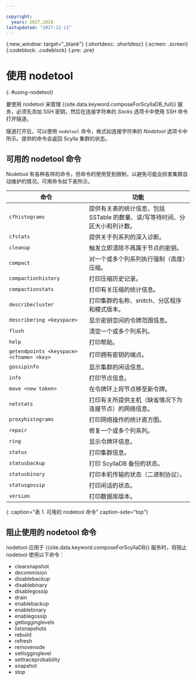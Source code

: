 ```yaml
---

copyright:
  years: 2017,2018
lastupdated: "2017-12-11"
---
```


{:new_window: target="_blank"}
{:shortdesc: .shortdesc}
{:screen: .screen}
{:codeblock: .codeblock}
{:pre: .pre}

# 使用 nodetool
{: #using-nodetool}

要使用 nodetool 来管理 {{site.data.keyword.composeForScyllaDB_full}} 服务，必须先添加 SSH 密钥，然后在连接字符串的 _Socks_ 选项卡中使用 SSH 命令打开隧道。

隧道打开后，可以使用 `nodetool` 命令，格式如连接字符串的 _Nodetool_ 选项卡中所示。提供的命令会返回 Scylla 集群的状态。

## 可用的 nodetool 命令

Nodetool 有各种各样的命令，但命令的使用受到限制，以避免可能会损害集群自动维护的情况。可用命令如下表所示。

命令|功能
----------|-----------
`cfhistograms`|提供有关表的统计信息，包括 SSTable 的数量、读/写等待时间、分区大小和列计数。
`cfstats`|提供关于列系列的深入诊断。
`cleanup`|触发立即清除不再属于节点的密钥。
`compact`|对一个或多个列系列执行强制（高度）压缩。
`compactionhistory`|打印压缩历史记录。
`compactionstats`|打印有关压缩的统计信息。
`describecluster`|打印集群的名称、snitch、分区程序和模式版本。
`describering <keyspace>`|显示密钥空间的令牌范围信息。
`flush`|清空一个或多个列系列。
`help`|打印帮助。
`getendpoints <keyspace> <cfname> <key>`|打印拥有密钥的端点。
`gossipinfo`|显示集群的闲话信息。
`info`|打印节点信息。
`move <new token>`|在令牌环上将节点移至新令牌。
`netstats`|打印有关所提供主机（缺省情况下为连接节点）的网络信息。
`proxyhistograms`|打印网络操作的统计直方图。
`repair`|修复一个或多个列系列。
`ring`|显示令牌环信息。
`status`|打印集群信息。
`statusbackup`|打印 ScyllaDB 备份的状态。
`statusbinary`|打印本机传输的状态（二进制协议）。
`statusgossip`|打印闲话的状态。
`version`|打印数据库版本。
{: caption="表 1. 可用的 nodetool 命令" caption-side="top"}


## 阻止使用的 nodetool 命令

nodetool 应用于 {{site.data.keyword.composeForScyllaDB}} 服务时，将阻止 nodetool 使用以下命令：

- clearsnapshot
- decommision
- disablebackup
- disablebinary
- disablegossip
- drain
- enablebackup
- enablebinary
- enablegossip
- getlogginglevels
- listsnapshots
- rebuild
- refresh
- removenode
- setlogginglevel
- settraceprobability
- snapshot
- stop
